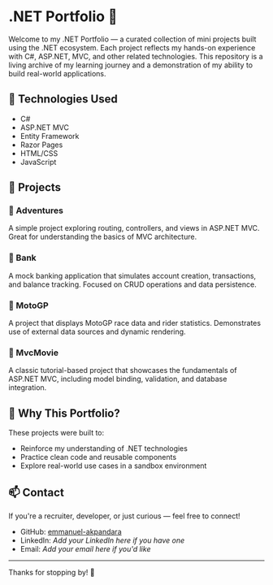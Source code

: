 # .NET Portfolio 🚀

Welcome to my .NET Portfolio — a curated collection of mini projects built using the .NET ecosystem. Each project reflects my hands-on experience with C#, ASP.NET, MVC, and other related technologies. This repository is a living archive of my learning journey and a demonstration of my ability to build real-world applications.

## 🧰 Technologies Used

- C#
- ASP.NET MVC
- Entity Framework
- Razor Pages
- HTML/CSS
- JavaScript

## 📁 Projects

### 🔹 Adventures
A simple project exploring routing, controllers, and views in ASP.NET MVC. Great for understanding the basics of MVC architecture.

### 🔹 Bank
A mock banking application that simulates account creation, transactions, and balance tracking. Focused on CRUD operations and data persistence.

### 🔹 MotoGP
A project that displays MotoGP race data and rider statistics. Demonstrates use of external data sources and dynamic rendering.

### 🔹 MvcMovie
A classic tutorial-based project that showcases the fundamentals of ASP.NET MVC, including model binding, validation, and database integration.

## 📌 Why This Portfolio?

These projects were built to:
- Reinforce my understanding of .NET technologies
- Practice clean code and reusable components
- Explore real-world use cases in a sandbox environment

## 📫 Contact

If you're a recruiter, developer, or just curious — feel free to connect!

- GitHub: [emmanuel-akpandara](https://github.com/emmanuel-akpandara)
- LinkedIn: *Add your LinkedIn here if you have one*
- Email: *Add your email here if you'd like*

---

Thanks for stopping by! 🌟
